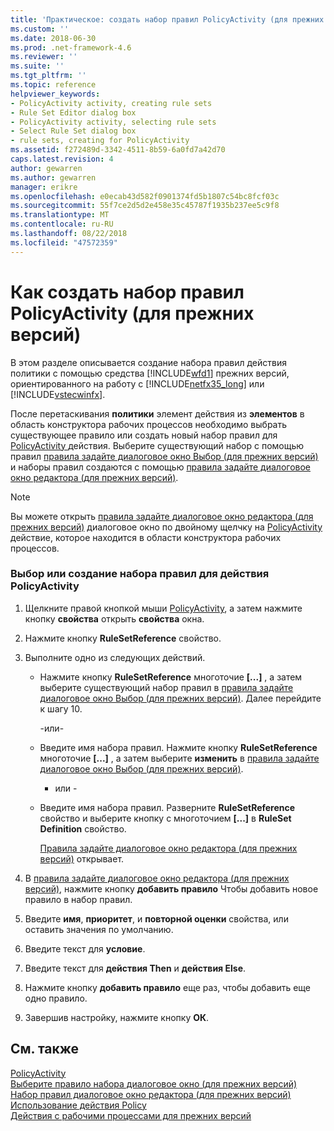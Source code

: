 ```yaml
---
title: 'Практическое: создать набор правил PolicyActivity (для прежних версий) | Документация Майкрософт'
ms.custom: ''
ms.date: 2018-06-30
ms.prod: .net-framework-4.6
ms.reviewer: ''
ms.suite: ''
ms.tgt_pltfrm: ''
ms.topic: reference
helpviewer_keywords:
- PolicyActivity activity, creating rule sets
- Rule Set Editor dialog box
- PolicyActivity activity, selecting rule sets
- Select Rule Set dialog box
- rule sets, creating for PolicyActivity
ms.assetid: f272489d-3342-4511-8b59-6a0fd7a42d70
caps.latest.revision: 4
author: gewarren
ms.author: gewarren
manager: erikre
ms.openlocfilehash: e0ecab43d582f0901374fd5b1807c54bc8fcf03c
ms.sourcegitcommit: 55f7ce2d5d2e458e35c45787f1935b237ee5c9f8
ms.translationtype: MT
ms.contentlocale: ru-RU
ms.lasthandoff: 08/22/2018
ms.locfileid: "47572359"
---
```

# <a name="how-to-create-a-policyactivity-rule-set-legacy"></a>Как создать набор правил PolicyActivity (для прежних версий)
В этом разделе описывается создание набора правил действия политики с помощью средства [!INCLUDE[wfd1](../includes/wfd1-md.md)] прежних версий, ориентированного на работу с [!INCLUDE[netfx35_long](../includes/netfx35-long-md.md)] или [!INCLUDE[vstecwinfx](../includes/vstecwinfx-md.md)].  
  
 После перетаскивания **политики** элемент действия из **элементов** в область конструктора рабочих процессов необходимо выбрать существующее правило или создать новый набор правил для [PolicyActivity ](http://go.microsoft.com/fwlink?LinkID=65019) действия. Выберите существующий набор с помощью правил [правила задайте диалоговое окно Выбор (для прежних версий)](../workflow-designer/select-rule-set-dialog-box-legacy.md) и наборы правил создаются с помощью [правила задайте диалоговое окно редактора (для прежних версий)](../workflow-designer/rule-set-editor-dialog-box-legacy.md).  
  
> [!NOTE]
>  Вы можете открыть [правила задайте диалоговое окно редактора (для прежних версий)](../workflow-designer/rule-set-editor-dialog-box-legacy.md) диалоговое окно по двойному щелчку на [PolicyActivity](http://go.microsoft.com/fwlink?LinkID=65019) действие, которое находится в области конструктора рабочих процессов.  
  
### <a name="to-select-or-create-a-rule-set-for-a-policyactivity-activity"></a>Выбор или создание набора правил для действия PolicyActivity  
  
1.  Щелкните правой кнопкой мыши [PolicyActivity](http://go.microsoft.com/fwlink?LinkID=65019), а затем нажмите кнопку **свойства** открыть **свойства** окна.  
  
2.  Нажмите кнопку **RuleSetReference** свойство.  
  
3.  Выполните одно из следующих действий.  
  
    -   Нажмите кнопку **RuleSetReference** многоточие **[...]** , а затем выберите существующий набор правил в [правила задайте диалоговое окно Выбор (для прежних версий)](../workflow-designer/select-rule-set-dialog-box-legacy.md). Далее перейдите к шагу 10.  
  
         -или-  
  
    -   Введите имя набора правил. Нажмите кнопку **RuleSetReference** многоточие **[...]** , а затем выберите **изменить** в [правила задайте диалоговое окно Выбор (для прежних версий)](../workflow-designer/select-rule-set-dialog-box-legacy.md).  
  
         - или -  
  
    -   Введите имя набора правил. Разверните **RuleSetReference** свойство и выберите кнопку с многоточием **[...]**  в **RuleSet Definition** свойство.  
  
         [Правила задайте диалоговое окно редактора (для прежних версий)](../workflow-designer/rule-set-editor-dialog-box-legacy.md) открывает.  
  
4.  В [правила задайте диалоговое окно редактора (для прежних версий)](../workflow-designer/rule-set-editor-dialog-box-legacy.md), нажмите кнопку **добавить правило** Чтобы добавить новое правило в набор правил.  
  
5.  Введите **имя**, **приоритет**, и **повторной оценки** свойства, или оставить значения по умолчанию.  
  
6.  Введите текст для **условие**.  
  
7.  Введите текст для **действия Then** и **действия Else**.  
  
8.  Нажмите кнопку **добавить правило** еще раз, чтобы добавить еще одно правило.  
  
9. Завершив настройку, нажмите кнопку **ОК**.  
  
## <a name="see-also"></a>См. также  
 [PolicyActivity](http://go.microsoft.com/fwlink?LinkID=65019)   
 [Выберите правило набора диалоговое окно (для прежних версий)](../workflow-designer/select-rule-set-dialog-box-legacy.md)   
 [Набор правил диалоговое окно редактора (для прежних версий)](../workflow-designer/rule-set-editor-dialog-box-legacy.md)   
 [Использование действия Policy](http://go.microsoft.com/fwlink?LinkID=65004)   
 [Действия с рабочими процессами для прежних версий](../workflow-designer/legacy-workflow-activities.md)